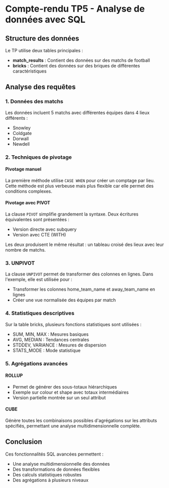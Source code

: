 # Compte-rendu TP5 - Analyse de données avec SQL

## Structure des données
Le TP utilise deux tables principales :
- **match_results** : Contient des données sur des matchs de football
- **bricks** : Contient des données sur des briques de différentes caractéristiques

## Analyse des requêtes

### 1. Données des matchs

Les données incluent 5 matchs avec différentes équipes dans 4 lieux différents :
- Snowley
- Coldgate
- Dorwall
- Newdell

### 2. Techniques de pivotage

#### Pivotage manuel
La première méthode utilise `CASE WHEN` pour créer un comptage par lieu. Cette méthode est plus verbeuse mais plus flexible car elle permet des conditions complexes.

#### Pivotage avec PIVOT
La clause `PIVOT` simplifie grandement la syntaxe. Deux écritures équivalentes sont présentées :
- Version directe avec subquery
- Version avec CTE (WITH)

Les deux produisent le même résultat : un tableau croisé des lieux avec leur nombre de matchs.

### 3. UNPIVOT
La clause `UNPIVOT` permet de transformer des colonnes en lignes. Dans l'exemple, elle est utilisée pour :
- Transformer les colonnes home_team_name et away_team_name en lignes
- Créer une vue normalisée des équipes par match

### 4. Statistiques descriptives
Sur la table bricks, plusieurs fonctions statistiques sont utilisées :
- SUM, MIN, MAX : Mesures basiques
- AVG, MEDIAN : Tendances centrales
- STDDEV, VARIANCE : Mesures de dispersion
- STATS_MODE : Mode statistique

### 5. Agrégations avancées

#### ROLLUP
- Permet de générer des sous-totaux hiérarchiques
- Exemple sur colour et shape avec totaux intermédiaires
- Version partielle montrée sur un seul attribut

#### CUBE
Génère toutes les combinaisons possibles d'agrégations sur les attributs spécifiés, permettant une analyse multidimensionnelle complète.

## Conclusion
Ces fonctionnalités SQL avancées permettent :
- Une analyse multidimensionnelle des données
- Des transformations de données flexibles
- Des calculs statistiques robustes
- Des agrégations à plusieurs niveaux
